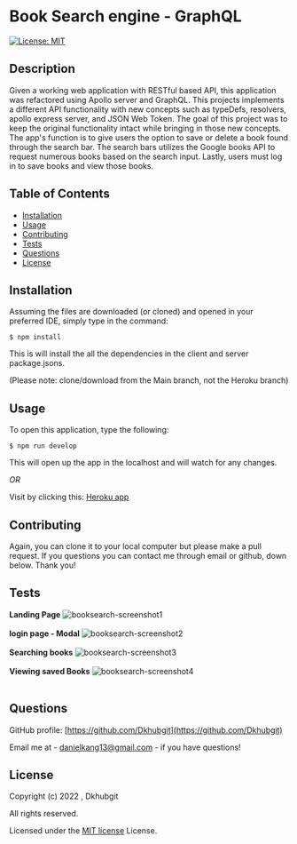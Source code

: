 # Book Search engine - GraphQL

[![License: MIT](https://img.shields.io/badge/License-MIT-yellow.svg)](https://opensource.org/licenses/MIT)

## Description

Given a working web application with RESTful based API, this application was refactored using Apollo server and GraphQL. This projects implements a different API functionality with new concepts such as typeDefs, resolvers, apollo express server, and JSON Web Token. The goal of this project was to keep the original functionality intact while bringing in those new concepts. The app's function is to give users the option to save or delete a book found through the search bar. The search bars utilizes the Google books API to request numerous books based on the search input. Lastly, users must log in to save books and view those books. 

## Table of Contents

- [Installation](#installation)
- [Usage](#usage)
- [Contributing](#contributing)
- [Tests](#tests)
- [Questions](#questions)
- [License](#license)

## Installation

Assuming the files are downloaded (or cloned) and opened in your preferred IDE, simply type in the command: 
```
$ npm install
```
This is will install the all the dependencies in the client and server package.jsons.

(Please note: clone/download from the Main branch, not the Heroku branch)

## Usage

To open this application, type the following: 
```
$ npm run develop
```
This will open up the app in the localhost and will watch for any changes. 

*OR*

Visit by clicking this: [Heroku app](https://booksearch-gql.herokuapp.com/)

## Contributing

Again, you can clone it to your local computer but please make a pull request. If you questions you can contact me through email or github, down below. Thank you!

## Tests 

**Landing Page**
![booksearch-screenshot1](https://user-images.githubusercontent.com/103972201/196010004-27ddc9af-b657-483d-b885-bd44b6962615.PNG)
<br></br>
**login page - Modal**
![booksearch-screenshot2](https://user-images.githubusercontent.com/103972201/196010006-ca892c93-4133-4a24-9266-6b772f70fe78.PNG)
<br></br>
**Searching books**
![booksearch-screenshot3](https://user-images.githubusercontent.com/103972201/196010007-a8d8ddde-8c3d-4acd-b3d3-56d700ebe9cb.PNG)
<br></br>
**Viewing saved Books**
![booksearch-screenshot4](https://user-images.githubusercontent.com/103972201/196010009-662020f7-458f-4c71-b192-43179748abbd.PNG)
<br></br>

## Questions

GitHub profile: [https://github.com/Dkhubgit](https://github.com/Dkhubgit)

Email me at - danielkang13@gmail.com - if you have questions!

## License

Copyright (c) 2022 , Dkhubgit

All rights reserved.

Licensed under the [MIT license](https://opensource.org/licenses/MIT) License.

